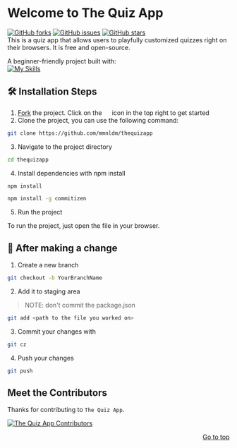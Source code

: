 <div id="top"></div>

# Welcome to The Quiz App

[![GitHub forks](https://img.shields.io/github/forks/mmnldm/thequizapp?style=plastic)](https://img.shields.io/github/forks/mmnldm/thequizapp)
[![GitHub issues](https://img.shields.io/github/issues/mmnldm/thequizapp?style=plastic)](https://img.shields.io/github/issues/mmnldm/thequizapp)
[![GitHub stars](https://img.shields.io/github/stars/mmnldm/thequizapp?style=plastic)](https://img.shields.io/github/stars/mmnldm/thequizapp) <br>
This is a quiz app that allows users to playfully customized quizzes right on their browsers. It is free and open-source.

A beginner-friendly project built with: <br>
[![My Skills](https://skillicons.dev/icons?i=js,html,css)](https://skillicons.dev)


## 🛠️ Installation Steps

1. [Fork](https://github.com/mmnldm/thequizapp/fork) the project. Click on the <a href="https://github.com/mmnldm/thequizapp/fork"><img src="https://i.imgur.com/G4z1kEe.png" height="15" width="15"></a> icon in the top right to get started
2. Clone the project, you can use the following command:

```bash
git clone https://github.com/mmnldm/thequizapp
```

3. Navigate to the project directory

```bash
cd thequizapp
```

4. Install dependencies with npm install

```bash
npm install
```

```bash
npm install -g commitizen
```

5. Run the project

To run the project, just open the file in your browser.

## 🥂 After making a change

1. Create a new branch

```bash
git checkout -b YourBranchName
```

2. Add it to staging area

> NOTE: don't commit the package.json

```bash
git add <path to the file you worked on>
```

3. Commit your changes with

```bash
git cz
```

4. Push your changes

```bash
git push
```

## Meet the Contributors 

Thanks for contributing to `The Quiz App`.

<a href="https://github.com/mmnldm/thequizapp/graphs/contributors">
  <img src="https://contrib.rocks/image?repo=mmnldm/thequizapp" alt ="The Quiz App Contributors"/>
</a>

<p align="right"><a href="#top">Go to top</a></p>
